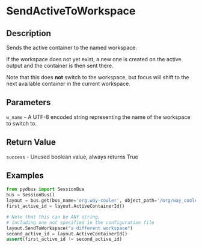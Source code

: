 # SendActiveToWorkspace

## Description
Sends the active container to the named workspace.

If the workspace does not yet exist, a new one is created on the active output and the container is then sent there.

Note that this does **not** switch to the workspace, but focus will shift to the next available container in the current workspace.

## Parameters
`w_name` - A UTF-8 encoded string representing the name of the workspace to switch to.

## Return Value
`success` - Unused boolean value, always returns True

## Examples
```python
from pydbus import SessionBus
bus = SessionBus()
layout = bus.get(bus_name='org.way-cooler', object_path='/org/way_cooler/Layout')
first_active_id = layout.ActiveContainerId()

# Note that this can be ANY string, 
# including one not specified in the configuration file
layout.SendToWorkspace("a different workspace")
second_active_id = layout.ActiveContainerId()
assert(first_active_id != second_active_id)
```
